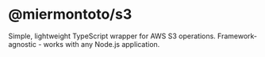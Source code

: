 # @miermontoto/s3

Simple, lightweight TypeScript wrapper for AWS S3 operations. Framework-agnostic - works with any Node.js application.